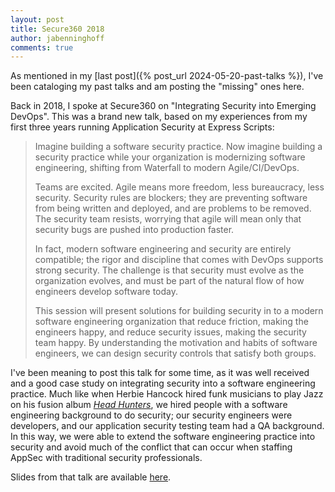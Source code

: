 ```yaml
---
layout: post
title: Secure360 2018
author: jabenninghoff
comments: true
---
```

As mentioned in my [last post]({% post_url 2024-05-20-past-talks %}), I've been cataloging my past talks and am posting the "missing" ones here.

Back in 2018, I spoke at Secure360 on "Integrating Security into Emerging DevOps". This was a brand new talk, based on my experiences from my first three years running Application Security at Express Scripts:

> Imagine building a software security practice. Now imagine building a security practice while your organization is modernizing software engineering, shifting from Waterfall to modern Agile/CI/DevOps.
>
> Teams are excited. Agile means more freedom, less bureaucracy, less security. Security rules are blockers; they are preventing software from being written and deployed, and are problems to be removed. The security team resists, worrying that agile will mean only that security bugs are pushed into production faster.
>
> In fact, modern software engineering and security are entirely compatible; the rigor and discipline that comes with DevOps supports strong security. The challenge is that security must evolve as the organization evolves, and must be part of the natural flow of how engineers develop software today.
>
> This session will present solutions for building security in to a modern software engineering organization that reduce friction, making the engineers happy, and reduce security issues, making the security team happy. By understanding the motivation and habits of software engineers, we can design security controls that satisfy both groups.

I've been meaning to post this talk for some time, as it was well received and a good case study on integrating security into a software engineering practice. Much like when Herbie Hancock hired funk musicians to play Jazz on his fusion album [*Head Hunters*](https://en.wikipedia.org/wiki/Head_Hunters), we hired people with a software engineering background to do security; our security engineers were developers, and our application security testing team had a QA background. In this way, we were able to extend the software engineering practice into security and avoid much of the conflict that can occur when staffing AppSec with traditional security professionals.

Slides from that talk are available [here](/assets/security-devops-bennignhoff-secure360-2018.pdf).
